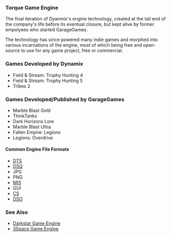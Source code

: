 ### Torque Game Engine

The final iteration of Dyanmix's engine technology, created at the tail end of the company's life before its eventual closure, but kept alive by former empolyees who started GarageGames.

The technology has since powered many indie games and morphed into various incarnations of the engine, most of which being free and open-source to use for any game project, free or commercial.

### Games Developed by Dynamix
* Field & Stream: Trophy Hunting 4
* Field & Stream: Trophy Hunting 5
* Tribes 2

### Games Developed/Published by GarageGames
* Marble Blast Gold
* ThinkTanks
* Dark Horizons Lore
* Marble Blast Ultra
* Fallen Empire: Legions
* Legions: Overdrive

#### Common Engine File Formats
* [DTS](/siege-modules/content/siege-content-3space/src/dts/DTS.md)
* [DSQ](DSQ.md)
* JPG
* PNG
* [MIS](/siege-modules/content/siege-content-3space/src/mis/MIS.md)
* GUI
* [CS](CS.md)
* [DSO](DSO.md)

### See Also
* [Darkstar Game Engine](/siege-modules/extension/siege-extension-3space/src/darkstar.md)
* [3Space Game Engine](/siege-modules/extension/siege-extension-3space/src/3space.md)